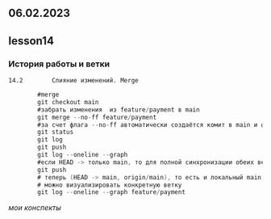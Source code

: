06.02.2023
---
## lesson14

### История работы и ветки
	14.2		Слияние изменений. Merge

```java
		#merge
		git checkout main
		#забрать изменения  из feature/payment в main
		git merge --no-ff feature/payment
		#за счет флага --no-ff автоматически создаётся комит в main и фиксит изменения
		git status
		git log
		git push
		git log --oneline --graph
		#если HEAD -> только main, то для полной синхронизации обеих веток еще раз push
		git push
		# теперь (HEAD -> main, origin/main), то есть и локальный main, и origin/main синхронизированы
		# можно визуализировать конкретную ветку
		git log --oneline --graph feature/payment
```
*мои конспекты*
